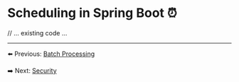 # Scheduling in Spring Boot ⏰

// ... existing code ...

---

⬅️ Previous: [Batch Processing](./21-batch-processing.md)

➡️ Next: [Security](./23-security.md)